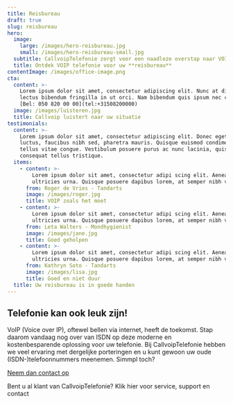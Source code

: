 ```yaml
---
title: Reisbureau
draft: true
slug: reisbureau
hero:
  image:
    large: /images/hero-reisbureau.jpg
    small: /images/hero-reisbureau-small.jpg
  subtitle: CallvoipTelefonie zorgt voor een naadloze overstap naar VOIP!
  title: Ontdek VOIP telefonie voor uw **reisbureau**
contentImage: /images/office-image.png
cta:
  content: >-
    Lorem ipsum dolor sit amet, consectetur adipiscing elit. Nunc at diam id
    lectus bibendum fringilla in ut orci. Nam bibendum quis ipsum nec congue.
    [Bel: 050 820 00 00](tel:+31508200000)
  image: /images/luisteren.jpg
  title: Callvoip luistert naar uw situatie
testimonials:
  content: >-
    Lorem ipsum dolor sit amet, consectetur adipiscing elit. Donec eget massa
    luctus, faucibus nibh sed, pharetra mauris. Quisque euismod condimentum
    tellus vitae congue. Vestibulum posuere purus ac nunc lacinia, quis
    consequat tellus tristique.
  items:
    - content: >-
        Lorem ipsum dolor sit amet, consectetur adipi scing elit. Aenean ut
        ultricies urna. Quisque posuere dapibus lorem, at semper nibh vel.
      from: Roger de Vries - Tandarts
      image: /images/roger.jpg
      title: VOIP zoals het moet
    - content: >-
        Lorem ipsum dolor sit amet, consectetur adipi scing elit. Aenean ut
        ultricies urna. Quisque posuere dapibus lorem, at semper nibh vel.
      from: Leta Walters - Mondhygienist
      image: /images/jane.jpg
      title: Goed geholpen
    - content: >-
        Lorem ipsum dolor sit amet, consectetur adipi scing elit. Aenean ut
        ultricies urna. Quisque posuere dapibus lorem, at semper nibh vel.
      from: Kathryn Soto - Tandarts
      image: /images/lisa.jpg
      title: Goed en niet duur
  title: Uw reisbureau is in goede handen
---
```


<h2 class="mb-4">Telefonie kan ook leuk zijn!</h2>
<p>VoIP (Voice over IP), oftewel bellen via internet, heeft de toekomst. Stap daarom vandaag nog over van ISDN op deze moderne en kostenbesparende oplossing voor uw telefonie. Bij CallvoipTelefonie hebben we veel ervaring met dergelijke porteringen en u kunt gewoon uw oude (ISDN-)telefoonnummers meenemen. Simmpl toch?</p>
<p class="mb-4">
    <a href="https://www.callvoiptelefonie.nl/offerte-aanvragen/" class="btn btn-primary">Neem dan contact op</a>
</p>
<p>Bent u al klant van CallvoipTelefonie? Klik hier voor service, support en contact</p>
